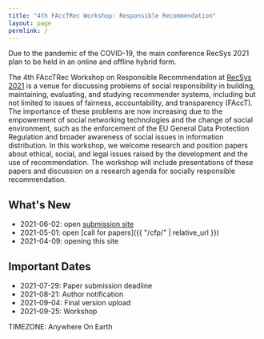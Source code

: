 ```yaml
---
title: "4th FAccTRec Workshop: Responsible Recommendation"
layout: page
permlink: /
---
```


Due to the pandemic of the COVID-19, the main conference RecSys 2021 plan to be held in an online and offline hybrid form.

The 4th FAccTRec Workshop on Responsible Recommendation at [RecSys 2021](https://recsys.acm.org/recsys21/) is a venue for discussing problems of social responsibility in building, maintaining, evaluating, and studying recommender systems, including but not limited to issues of fairness, accountability, and transparency (FAccT).
The importance of these problems are now increasing due to the empowerment of social networking technologies and the change of social environment, such as the enforcement of the EU General Data Protection Regulation and broader awareness of social issues in information distribution.
In this workshop, we welcome research and position papers about ethical, social, and legal issues raised by the development and the use of recommendation.
The workshop will include presentations of these papers and discussion on a research agenda for socially responsible recommendation.

## What's New

* 2021-06-02: open [submission site](https://easychair.org/conferences/?conf=facctrec2021)
* 2021-05-01: open [call for papers]({{ "/cfp/" | relative_url }})
* 2021-04-09: opening this site

## Important Dates

- 2021-07-29: Paper submission deadline
- 2021-08-21: Author notification
- 2021-09-04: Final version upload
- 2021-09-25: Workshop

TIMEZONE: Anywhere On Earth

<!-- 
## FAccT Network

The FAccTRec 2021 workshop is proudly a part of the [FAccT network](https://facctconference.org/network/), to publish and engage with fairness, accountability, and transparency scholars across connected disciplines.
-->
